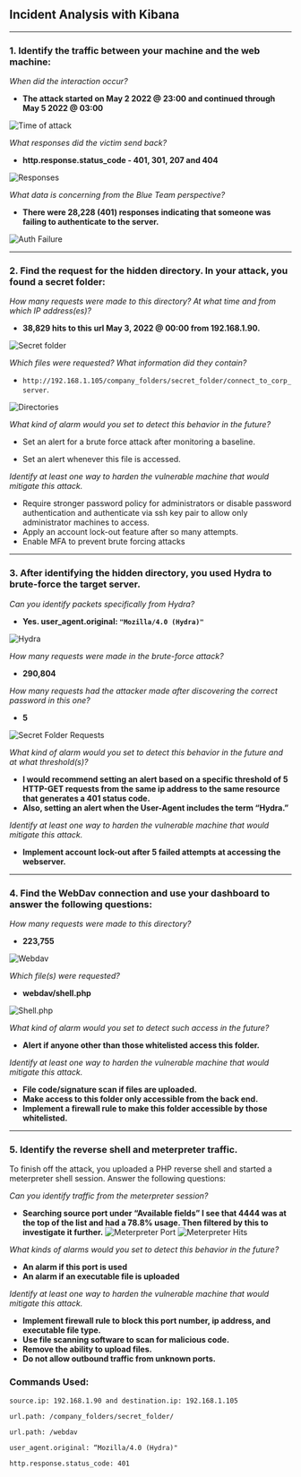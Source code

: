 ## Incident Analysis with Kibana
____
### 1. Identify the traffic between your machine and the web machine:  

*When did the interaction occur?*
   
   - **The attack started on May 2 2022 @ 23:00 and continued through  May 5 2022 @ 03:00**

![Time of attack](Images/date-time_of_attack.png)

*What responses did the victim send back?*
-  **http.response.status_code - 401, 301, 207 and 404**

![Responses](Images/server_response_codes.png)

 *What data is concerning from the Blue Team perspective?*

- **There were 28,228 (401) responses indicating that someone was failing to authenticate to the server.**
   
   
![Auth Failure](Images/401_auth_failures.png)
___

### 2. Find the request for the hidden directory.  In your attack, you found a secret folder:

*How many requests were made to this directory? At what time and from which IP address(es)?* 
- **38,829 hits to this url May 3, 2022 @ 00:00 from 192.168.1.90.**

![Secret folder](Images/secret_folder_src-ip.png)

*Which files were requested? What information did they contain?*
- `http://192.168.1.105/company_folders/secret_folder/connect_to_corp_server`.

![Directories](Images/folders_accessed.png) 

*What kind of alarm would you set to detect this behavior in the future?*

 - Set an alert for a brute force attack after monitoring a baseline.
 
 - Set an alert whenever this file is accessed.

*Identify at least one way to harden the vulnerable machine that would mitigate this attack.* 

-  Require stronger password policy for administrators or disable password authentication and authenticate via ssh key pair to allow only administrator machines to access.
-  Apply an account lock-out feature after so many attempts.
-  Enable MFA to prevent brute forcing attacks

___ 

### 3. After identifying the hidden directory, you used Hydra to brute-force the target server. 

  *Can you identify packets specifically from Hydra?*
  -  **Yes. user_agent.original: `"Mozilla/4.0 (Hydra)"`** 

  ![Hydra](Images/user-agent_moz-hydra.png)

*How many requests were made in the brute-force attack?*
-  **290,804**
	
*How many requests had the attacker made after discovering the correct password in this one?* 
- **5**

![Secret Folder Requests](Images/times_secret_folder_requested.png)

*What kind of alarm would you set to detect this behavior in the future and at what threshold(s)?*
- **I would recommend setting an alert based on a specific threshold of 5 HTTP-GET requests from the same ip address to the same resource that generates a 401 status code.** 
- **Also, setting an alert when the User-Agent includes the term “Hydra.”**

*Identify at least one way to harden the vulnerable machine that would mitigate this attack.*

- **Implement account lock-out after 5 failed attempts at accessing the webserver.**
___
### 4. Find the WebDav connection and use your dashboard to answer the following questions:

*How many requests were made to this directory?*
- **223,755**

![Webdav](Images/webdav.png)

*Which file(s) were requested?*
- **webdav/shell.php**

![Shell.php](Images/web-dav_shell-php.png)

*What kind of alarm would you set to detect such access in the future?*

- **Alert if anyone other than those whitelisted access this folder.**

*Identify at least one way to harden the vulnerable machine that would mitigate this attack.*

- **File code/signature scan if files are uploaded.**
- **Make access to this folder only accessible from the back end.**
- **Implement a firewall rule to make this folder accessible by those whitelisted.**
___
### 5.	Identify the reverse shell and meterpreter traffic.
To finish off the attack, you uploaded a PHP reverse shell and started a meterpreter shell session. Answer the following questions:

*Can you identify traffic from the meterpreter session?*
- **Searching source port under “Available fields” I see that 4444 was at the top of the list and had a 78.8% usage. Then filtered by this to investigate it further.**
![Meterpreter Port](Images/top_source_port.png)
![Meterpreter Hits](Images/port4444-hits.png)

*What kinds of alarms would you set to detect this behavior in the future?*

- **An alarm if this port is used**
- **An alarm if an executable file is uploaded**


*Identify at least one way to harden the vulnerable machine that would mitigate this attack.*

- **Implement firewall rule to block this port number, ip address, and executable file type.**
- **Use file scanning software to scan for malicious code.**
- **Remove the ability to upload files.**
- **Do not allow outbound traffic from unknown ports.**

### Commands Used:
```
source.ip: 192.168.1.90 and destination.ip: 192.168.1.105
```
```
url.path: /company_folders/secret_folder/
```
```
url.path: /webdav
```
```
user_agent.original: “Mozilla/4.0 (Hydra)"
```
```
http.response.status_code: 401
```
















